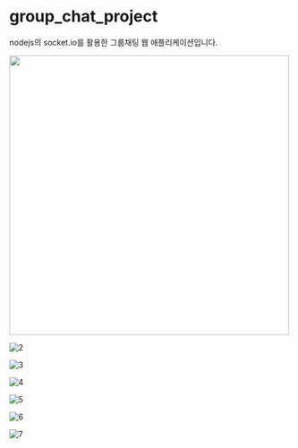 # group_chat_project
nodejs의 socket.io를 활용한 그룹채팅 웹 애플리케이션입니다.

<img src="https://user-images.githubusercontent.com/80513241/110920016-3b4e0500-8360-11eb-8707-7ea3628bbe9d.png" width=500>

![2](https://user-images.githubusercontent.com/80513241/110920036-443ed680-8360-11eb-89a4-45be2ded0943.png)

![3](https://user-images.githubusercontent.com/80513241/110920037-44d76d00-8360-11eb-8cf6-8911326615bf.png)

![4](https://user-images.githubusercontent.com/80513241/110920039-44d76d00-8360-11eb-8088-da63c8cccf73.png)

![5](https://user-images.githubusercontent.com/80513241/110920042-45700380-8360-11eb-8228-3c09ffa47504.png)

![6](https://user-images.githubusercontent.com/80513241/110920043-46089a00-8360-11eb-9c0f-50fe90d377d9.png)

![7](https://user-images.githubusercontent.com/80513241/110920046-46089a00-8360-11eb-8b91-4244b0531ef5.png)
